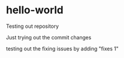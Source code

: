 # hello-world
Testing out repository

Just trying out the commit changes

testing out the fixing issues by adding "fixes 1"
